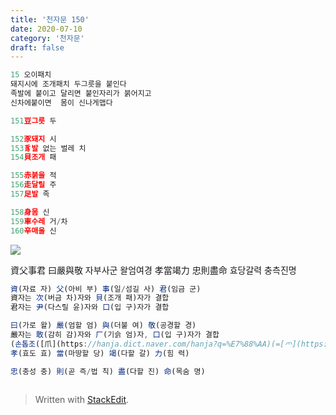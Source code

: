 ```yaml
---
title: '천자문 150'
date: 2020-07-10
category: '천자문'
draft: false
---
```

```js
15 오이패치
돼지시에 조개패치 두그릇을 붙인다
족발에 붙이고 달리면 붙인자리가 붉어지고
신차에붙이면  몸이 신나게맵다
```
```js
151豆그릇 두

152豕돼지 시
153豸발 없는 벌레 치
154貝조개 패

155赤붉을 적
156走달릴 주
157足발 족

158身몸 신
159車수레 거/차
160辛매울 신
```
![](https://i.ibb.co/wRrV8j5/2020-07-10-10-51-15.png)

資父事君  曰嚴與敬 자부사군 왈엄여경
孝當竭力  忠則盡命 효당갈력 충측진명
```js
資(자료 자) 父(아비 부) 事(일/섬길 사) 君(임금 군)
資자는 次(버금 차)자와 貝(조개 패)자가 결합
君자는 尹(다스릴 윤)자와 口(입 구)자가 결합

曰(가로 왈) 嚴(엄할 엄) 與(더불 여) 敬(공경할 경)
嚴자는 敢(감히 감)자와 厂(기슭 엄)자, 口(입 구)자가 결합
(손톱조([爪](https://hanja.dict.naver.com/hanja?q=%E7%88%AA)(=[爫](https://hanja.dict.naver.com/hanja?q=%E7%88%AB))☞손톱)[部](https://hanja.dict.naver.com/hanja?q=%E9%83%A8)＋[又](https://hanja.dict.naver.com/hanja?q=%E5%8F%88))와 [古](https://hanja.dict.naver.com/hanja?q=%E5%8F%A4)(고→등글월문([攵](https://hanja.dict.naver.com/hanja?q=%E6%94%B5)(=[攴](https://hanja.dict.naver.com/hanja?q=%E6%94%B4))☞일을 하다, 회초리로 치다)[部](https://hanja.dict.naver.com/hanja?q=%E9%83%A8)의 변형)로 이루어짐
孝(효도 효) 當(마땅할 당) 竭(다할 갈) 力(힘 력)

忠(충성 충) 則(곧 즉/법 칙) 盡(다할 진) 命(목숨 명)



```

> Written with [StackEdit](https://stackedit.io/).
<!--stackedit_data:
eyJoaXN0b3J5IjpbNzIxNDYyMjIwLDE5MjIyMzI2OTIsLTE5MD
Y2OTU4OTgsLTI0MDI3ODQ0MF19
-->
